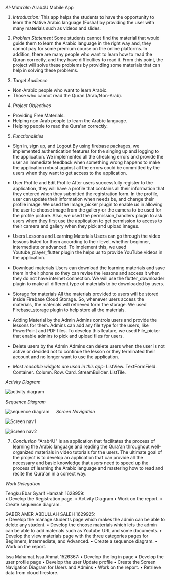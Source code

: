 *Al-Muta’alm*
Arab4U Mobile App

1. *Introduction:*
This app helps the students to have the opportunity to learn the Native Arabic language (Fusha) by providing the user with many materials such as videos and slides.

2. *Problem Statement* 
Some students cannot find the material that would guide them to learn the Arabic language in the right way and, they cannot pay for some premium course on the online platforms. In addition, there are many people who want to learn how to read the Quran correctly, and they have difficulties to read it. From this point, the project will solve these problems by providing some materials that can help in solving these problems.

3. *Target Audience*
-	Non-Arabic people who want to learn Arabic.
-	Those who cannot read the Quran (Arab/Non-Arab).

4. *Project Objectives*
-	Providing Free Materials.
-	Helping non-Arab people to learn the Arabic language.
-	Helping people to read the Qura'an correctly.

5. *Functionalities*
-	Sign in, sign up, and Logout
By using firebase packages, we implemented authentication features for the singing up and logging to the application. We implemented all the checking errors and provide the user an immediate feedback when something wrong happens to make the application robust against all the errors could be committed by the users when they want to get access to the application.


-	User Profile and Edit Profile
After users successfully register to the application, they will have a profile that contains all their information that they entered when they submitted the registration form. In the profile, user can update their information when needs be, and change their profile image. We used the Image_picker plugin to enable us in allowing the user to choose image from the gallery or the camera to be used for the profile picture. Also, we used the permission_handlers plugin to ask users when they first use the application to get permission to access to their camera and gallery when they pick and upload images.

-	Users Lessons and Learning Materials
Users can go through the video lessons listed for them according to their level, whether beginner, intermediate or advanced. To implement this, we used Youtube_player_flutter plugin the helps us to provide YouTube videos in the application.
-	Download materials
Users can download the learning materials and save them in their phone so they can revise the lessons and access it when they do not have internet connection. We will use the flutter_downloader plugin to make all different type of materials to be downloaded by users.
-	Storage for materials
All the materials provided to users will be stored inside Firebase Cloud Storage. So, whenever users access the materials, the materials will retrieved form the storage. We used Firebase_storage plugin to help store all the materials.
-	Adding Material by the Admin
Admins controls users and provide the lessons for them. Admins can add any file type for the users, like PowerPoint and PDF files. To develop this feature, we used File_picker that enable admins to pick and upload files for users.
-	Delete users by the Admin
Admins can delete users when the user is not active or decided not to continue the lesson or they terminated their account and no longer want to use the application.


-	*Most reusable widgets are used in this app:*
ListView.
TextFormField.
Container.
Column.
Row.
Card.
StreamBuilder.
ListTile.




*Activity Diagram*

![activity diagram](https://github.com/Shareef-UX/Group2-Arab4U/blob/iMutaalim-App/usecase.jpeg)

*Sequence Diagram*

![sequence diagram](https://github.com/Shareef-UX/Group2-Arab4U/blob/iMutaalim-App/seq.jpeg)
  
*Screen Navigation*

![Screen nav1](https://github.com/Shareef-UX/Group2-Arab4U/blob/iMutaalim-App/NAV.jpg)

![Screen nav2](https://github.com/Shareef-UX/Group2-Arab4U/blob/iMutaalim-App/NAV2.jpg)
 


 


7. *Conclusion*
"Arab4U" is an application that facilitates the process of learning the Arabic language and reading the Qura'an throughout well-organized materials in video tutorials for the users. The ultimate goal of the project is to develop an application that can provide all the necessary and basic knowledge that users need to speed up the process of learning the Arabic language and mastering how to read and recite the Qura'an in a correct way.


*Work Delegation*

Tengku Ebar Syarif Hamzah	1628959:	
•	Develop the Registration page.
•	Activity Diagram
•	Work on the report.
• Create sequence diagram.

GABER AMER ABDULLAH SALEH	1629925:	
•	Develop the manage students page which makes the admin can be able to delete any student.
•	Develop the choose materials which lets the admin can be able to add materials such as Youtube URL and some documents.
•	Develop the view materials page with the three categories pages for Beginners, Intermediate, and Advanced. 
•	Create a sequence diagram.
•	Work on the report.

Issa Mahamat Issa Ahmat	1526367:
•	Develop the log in page
•	Develop the user profile page
•	Develop the user Update profile
•	Create the Screen Navigation Diagram for Users and Admins
•	Work on the report.
• Retrieve data from cloud firestore.
